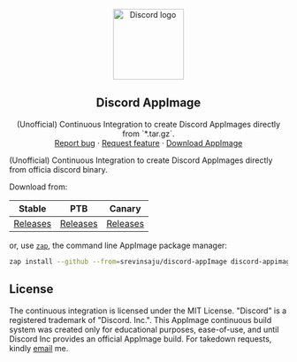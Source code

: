 <p align="center">
    <img src="https://discord.com/assets/2c21aeda16de354ba5334551a883b481.png" alt="Discord logo" width=128 height=128>

<h2 align="center">Discord AppImage</h2>

  <p align="center">
    (Unofficial) Continuous Integration to create Discord AppImages directly from `*.tar.gz`.
    <br>
    <a href="https://github.com/srevinsaju/discord-appimage/issues/new">Report bug</a>
    ·
    <a href="https://github.com/srevinsaju/discord-appimage/issues/new">Request feature</a>
    ·
    <a href="https://github.com/srevinsaju/discord-appimage/releases/latest">Download AppImage</a>
  </p>
</p>

(Unofficial) Continuous Integration to create Discord AppImages directly from officia discord binary. 

Download from:

| Stable | PTB | Canary | 
| ------- | --------- | --------- |
| [Releases](https://github.com/srevinsaju/discord-appimage/releases/tag/stable) | [Releases](https://github.com/srevinsaju/discord-appimage/releases/tag/ptb) | [Releases](https://github.com/srevinsaju/discord-appimage/releases/tag/canary) | 


or, use [`zap`](https://github.com/srevinsaju/zap), the command line AppImage package manager:
```bash
zap install --github --from=srevinsaju/discord-appImage discord-appimage
```


## License
The continuous integration is licensed under the MIT License. "Discord" is a registered trademark of "Discord. Inc.". This AppImage continuous build system was created only for educational purposes, ease-of-use, and until Discord Inc provides an official AppImage build. For takedown requests, kindly [email](https://github.com/srevinsaju) me.




